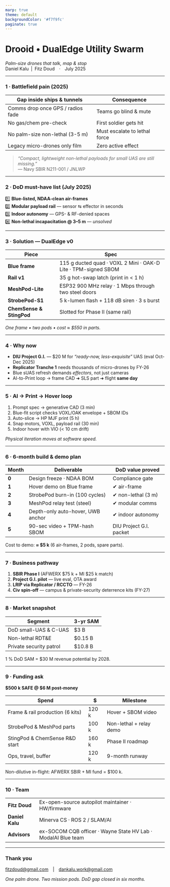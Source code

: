 ```yaml
---
marp: true
theme: default
backgroundColor: '#f7f9fc'
paginate: true
---
```


# **Drooid • DualEdge Utility Swarm**  
*Palm-size drones that talk, map & stop*  
Daniel Kalu | Fitz Doud · July 2025

---

### **1 · Battlefield pain (2025)**

| Gap inside ships & tunnels | Consequence |
|----------------------------|-------------|
| Comms drop once GPS / radios fade | Teams go blind & mute |
| No gas/chem pre-check | First soldier gets hit |
| No palm-size non-lethal (3-5 m) | Must escalate to lethal force |
| Legacy micro-drones only film | Zero active effect |

> *“Compact, lightweight non-lethal payloads for small UAS are still missing.”*  
> — Navy SBIR N211-001 / JNLWP

---

### **2 · DoD must-have list (July 2025)**

1️⃣ **Blue-listed, NDAA-clean air-frames**  
2️⃣ **Modular payload rail** — sensor ⇆ effector in seconds  
3️⃣ **Indoor autonomy** — GPS- & RF-denied spaces  
4️⃣ **Non-lethal incapacitation @ 3–5 m** — *unsolved*

---

### **3 · Solution — DualEdge v0**

| Piece | Spec |
|-------|------|
| **Blue frame** | 115 g ducted quad · VOXL 2 Mini · OAK-D Lite · TPM-signed SBOM |
| **Rail v1** | 35 g hot-swap latch (print in < 1 h) |
| **MeshPod-Lite** | ESP32 900 MHz relay · 1 Mbps through two steel doors |
| **StrobePod-S1** | 5 k-lumen flash + 118 dB siren · 3 s burst |
| **ChemSense & StingPod** | Slotted for Phase II (same rail) |

*One frame • two pods • cost ≈ $550 in parts.*

---

### **4 · Why now**

- **DIU Project G.I.** — \$20 M for *“ready-now, less-exquisite”* UAS (eval Oct-Dec 2025)  
- **Replicator Tranche 1** needs thousands of micro-drones by FY-26  
- Blue sUAS refresh demands *effectors*, not just cameras  
- AI-to-Print loop → frame CAD ➜ SLS part ➜ flight **same day**

---

### **5 · AI → Print → Hover loop**

1. Prompt spec → generative CAD (3 min)  
2. Blue-fit script checks VOXL/OAK envelope + SBOM IDs  
3. Auto-slice → HP MJF print (5 h)  
4. Snap motors, VOXL, payload rail (30 min)  
5. Indoor hover with VIO (< 10 cm drift)  

*Physical iteration moves at software speed.*

---

### **6 · 6-month build & demo plan**

| Month | Deliverable | DoD value proved |
|-------|-------------|------------------|
| **0** | Design freeze · NDAA BOM | Compliance gate |
| **1** | Hover demo on Blue frame | ✔ air-frame |
| **2** | StrobePod burn-in (100 cycles) | ✔ non-lethal (3 m) |
| **3** | MeshPod relay test (steel) | ✔ modular comms |
| **4** | Depth-only auto-hover, UWB anchor | ✔ indoor autonomy |
| **5** | 90-sec video + TPM-hash SBOM | DIU Project G.I. packet |

Cost to demo: **≈ \$5 k** (6 air-frames, 2 pods, spare parts).

---

### **7 · Business pathway**

1. **SBIR Phase I** (AFWERX \$75 k + MI \$25 k match)  
2. **Project G.I. pilot** — live eval, OTA award  
3. **LRIP via Replicator / RCCTO** — FY-26  
4. **Civ spin-off** — campus & private-security deterrence kits (FY-27)

---

### **8 · Market snapshot**

| Segment | 3-yr SAM |
|---------|----------|
| DoD small-UAS & C-UAS | \$3 B |
| Non-lethal RDT&E | \$0.15 B |
| Private security patrol | \$10.8 B |

1 % DoD SAM = \$30 M revenue potential by 2028.

---

### **9 · Funding ask**

**\$500 k SAFE @ \$6 M post-money**

| Spend | \$ | Milestone |
|-------|----|-----------|
| Frame & rail production (6 kits) | 120 k | Hover + SBOM video |
| StrobePod & MeshPod parts | 100 k | Non-lethal + relay demo |
| StingPod & ChemSense R&D start | 160 k | Phase II roadmap |
| Ops, travel, buffer | 120 k | 9-month runway |

Non-dilutive in-flight: AFWERX SBIR + MI fund = \$100 k.

---

### **10 · Team**

| | |
|---|---|
| **Fitz Doud** | Ex-open-source autopilot maintainer · HW/firmware |
| **Daniel Kalu** | Minerva CS · ROS 2 / SLAM/AI |
| **Advisors** | ex-SOCOM CQB officer · Wayne State HV Lab · ModalAI Blue team |

---

### **Thank you**

fitzdoud@gmail.com | dankalu.work@gmail.com  

*One palm drone. Two mission pods. DoD gap closed in six months.*
